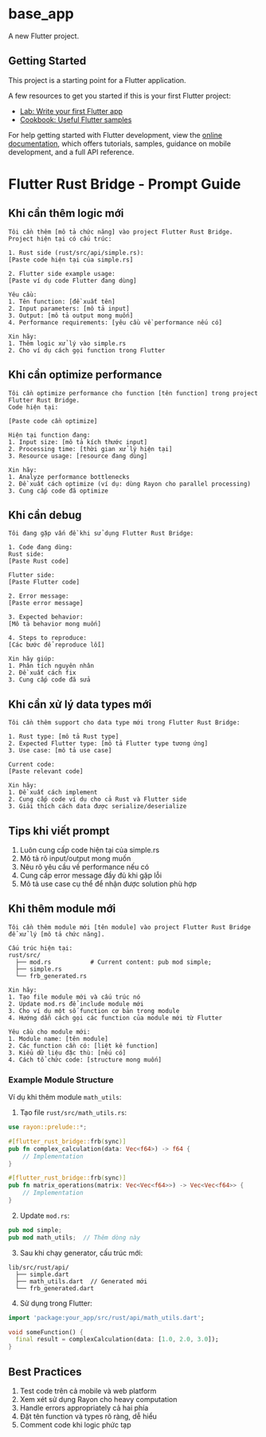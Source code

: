 # base_app

A new Flutter project.

## Getting Started

This project is a starting point for a Flutter application.

A few resources to get you started if this is your first Flutter project:

- [Lab: Write your first Flutter app](https://docs.flutter.dev/get-started/codelab)
- [Cookbook: Useful Flutter samples](https://docs.flutter.dev/cookbook)

For help getting started with Flutter development, view the
[online documentation](https://docs.flutter.dev/), which offers tutorials,
samples, guidance on mobile development, and a full API reference.


# Flutter Rust Bridge - Prompt Guide

## Khi cần thêm logic mới

```
Tôi cần thêm [mô tả chức năng] vào project Flutter Rust Bridge. 
Project hiện tại có cấu trúc:

1. Rust side (rust/src/api/simple.rs):
[Paste code hiện tại của simple.rs]

2. Flutter side example usage:
[Paste ví dụ code Flutter đang dùng]

Yêu cầu:
1. Tên function: [đề xuất tên]
2. Input parameters: [mô tả input]
3. Output: [mô tả output mong muốn]
4. Performance requirements: [yêu cầu về performance nếu có]

Xin hãy:
1. Thêm logic xử lý vào simple.rs
2. Cho ví dụ cách gọi function trong Flutter
```

## Khi cần optimize performance

```
Tôi cần optimize performance cho function [tên function] trong project Flutter Rust Bridge.
Code hiện tại:

[Paste code cần optimize]

Hiện tại function đang:
1. Input size: [mô tả kích thước input]
2. Processing time: [thời gian xử lý hiện tại]
3. Resource usage: [resource đang dùng]

Xin hãy:
1. Analyze performance bottlenecks
2. Đề xuất cách optimize (ví dụ: dùng Rayon cho parallel processing)
3. Cung cấp code đã optimize
```

## Khi cần debug

```
Tôi đang gặp vấn đề khi sử dụng Flutter Rust Bridge:

1. Code đang dùng:
Rust side:
[Paste Rust code]

Flutter side:
[Paste Flutter code]

2. Error message:
[Paste error message]

3. Expected behavior:
[Mô tả behavior mong muốn]

4. Steps to reproduce:
[Các bước để reproduce lỗi]

Xin hãy giúp:
1. Phân tích nguyên nhân
2. Đề xuất cách fix
3. Cung cấp code đã sửa
```

## Khi cần xử lý data types mới

```
Tôi cần thêm support cho data type mới trong Flutter Rust Bridge:

1. Rust type: [mô tả Rust type]
2. Expected Flutter type: [mô tả Flutter type tương ứng]
3. Use case: [mô tả use case]

Current code:
[Paste relevant code]

Xin hãy:
1. Đề xuất cách implement
2. Cung cấp code ví dụ cho cả Rust và Flutter side
3. Giải thích cách data được serialize/deserialize
```

## Tips khi viết prompt
1. Luôn cung cấp code hiện tại của simple.rs
2. Mô tả rõ input/output mong muốn
3. Nêu rõ yêu cầu về performance nếu có
4. Cung cấp error message đầy đủ khi gặp lỗi
5. Mô tả use case cụ thể để nhận được solution phù hợp

## Khi thêm module mới

```
Tôi cần thêm module mới [tên module] vào project Flutter Rust Bridge để xử lý [mô tả chức năng].

Cấu trúc hiện tại:
rust/src/
  ├── mod.rs           # Current content: pub mod simple;
  ├── simple.rs
  └── frb_generated.rs

Xin hãy:
1. Tạo file module mới và cấu trúc nó
2. Update mod.rs để include module mới
3. Cho ví dụ một số function cơ bản trong module
4. Hướng dẫn cách gọi các function của module mới từ Flutter

Yêu cầu cho module mới:
1. Module name: [tên module]
2. Các function cần có: [liệt kê function]
3. Kiểu dữ liệu đặc thù: [nếu có]
4. Cách tổ chức code: [structure mong muốn]
```

### Example Module Structure

Ví dụ khi thêm module `math_utils`:

1. Tạo file `rust/src/math_utils.rs`:
```rust
use rayon::prelude::*;

#[flutter_rust_bridge::frb(sync)]
pub fn complex_calculation(data: Vec<f64>) -> f64 {
    // Implementation
}

#[flutter_rust_bridge::frb(sync)]
pub fn matrix_operations(matrix: Vec<Vec<f64>>) -> Vec<Vec<f64>> {
    // Implementation
}
```

2. Update `mod.rs`:
```rust
pub mod simple;
pub mod math_utils;  // Thêm dòng này
```

3. Sau khi chạy generator, cấu trúc mới:
```
lib/src/rust/api/
  ├── simple.dart
  ├── math_utils.dart  // Generated mới
  └── frb_generated.dart
```

4. Sử dụng trong Flutter:
```dart
import 'package:your_app/src/rust/api/math_utils.dart';

void someFunction() {
  final result = complexCalculation(data: [1.0, 2.0, 3.0]);
}
```

## Best Practices
1. Test code trên cả mobile và web platform
2. Xem xét sử dụng Rayon cho heavy computation
3. Handle errors appropriately cả hai phía
4. Đặt tên function và types rõ ràng, dễ hiểu
5. Comment code khi logic phức tạp